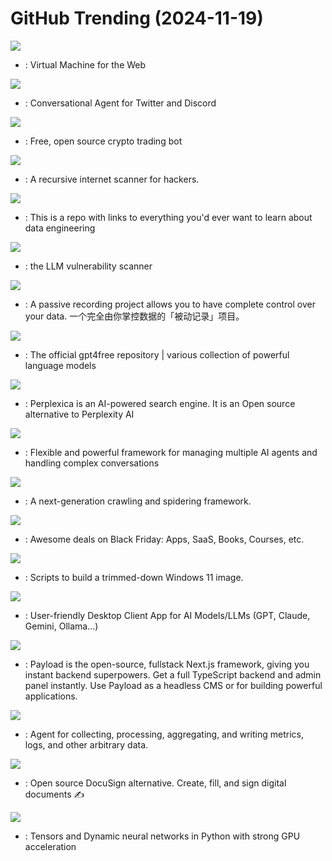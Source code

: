 # GitHub Trending (2024-11-19)

![](https://img.shields.io/badge/Svelte-New%20505-green?style=flat-square&logo=appveyor)
- [](https://github.comundefined): Virtual Machine for the Web

![](https://img.shields.io/badge/TypeScript-New%20186-green?style=flat-square&logo=appveyor)
- [](https://github.comundefined): Conversational Agent for Twitter and Discord

![](https://img.shields.io/badge/Python-New%20674-green?style=flat-square&logo=appveyor)
- [](https://github.comundefined): Free, open source crypto trading bot

![](https://img.shields.io/badge/Python-New%20260-green?style=flat-square&logo=appveyor)
- [](https://github.comundefined): A recursive internet scanner for hackers.

![](https://img.shields.io/badge/Makefile-New%201-green?style=flat-square&logo=appveyor)
- [](https://github.comundefined): This is a repo with links to everything you'd ever want to learn about data engineering

![](https://img.shields.io/badge/Python-New%20466-green?style=flat-square&logo=appveyor)
- [](https://github.comundefined): the LLM vulnerability scanner

![](https://img.shields.io/badge/Python-New%2068-green?style=flat-square&logo=appveyor)
- [](https://github.comundefined): A passive recording project allows you to have complete control over your data. 一个完全由你掌控数据的「被动记录」项目。

![](https://img.shields.io/badge/Python-New%20260-green?style=flat-square&logo=appveyor)
- [](https://github.comundefined): The official gpt4free repository | various collection of powerful language models

![](https://img.shields.io/badge/TypeScript-New%20348-green?style=flat-square&logo=appveyor)
- [](https://github.comundefined): Perplexica is an AI-powered search engine. It is an Open source alternative to Perplexity AI

![](https://img.shields.io/badge/TypeScript-New%20370-green?style=flat-square&logo=appveyor)
- [](https://github.comundefined): Flexible and powerful framework for managing multiple AI agents and handling complex conversations

![](https://img.shields.io/badge/Go-New%20397-green?style=flat-square&logo=appveyor)
- [](https://github.comundefined): A next-generation crawling and spidering framework.

![](https://img.shields.io/badge/none-New%20200-green?style=flat-square&logo=appveyor)
- [](https://github.comundefined): Awesome deals on Black Friday: Apps, SaaS, Books, Courses, etc.

![](https://img.shields.io/badge/PowerShell-New%2098-green?style=flat-square&logo=appveyor)
- [](https://github.comundefined): Scripts to build a trimmed-down Windows 11 image.

![](https://img.shields.io/badge/TypeScript-New%2090-green?style=flat-square&logo=appveyor)
- [](https://github.comundefined): User-friendly Desktop Client App for AI Models/LLMs (GPT, Claude, Gemini, Ollama...)

![](https://img.shields.io/badge/TypeScript-New%2059-green?style=flat-square&logo=appveyor)
- [](https://github.comundefined): Payload is the open-source, fullstack Next.js framework, giving you instant backend superpowers. Get a full TypeScript backend and admin panel instantly. Use Payload as a headless CMS or for building powerful applications.

![](https://img.shields.io/badge/Go-New%207-green?style=flat-square&logo=appveyor)
- [](https://github.comundefined): Agent for collecting, processing, aggregating, and writing metrics, logs, and other arbitrary data.

![](https://img.shields.io/badge/Ruby-New%20312-green?style=flat-square&logo=appveyor)
- [](https://github.comundefined): Open source DocuSign alternative. Create, fill, and sign digital documents ✍️

![](https://img.shields.io/badge/Python-New%2056-green?style=flat-square&logo=appveyor)
- [](https://github.comundefined): Tensors and Dynamic neural networks in Python with strong GPU acceleration

